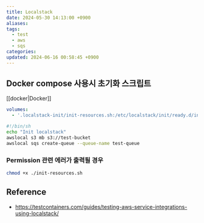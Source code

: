 ```yaml
---
title: Localstack
date: 2024-05-30 14:13:00 +0900
aliases: 
tags:
  - test
  - aws
  - sqs
categories: 
updated: 2024-06-16 00:58:45 +0900
---
```


## Docker compose 사용시 초기화 스크립트

[[docker|Docker]]

```yaml
volumes:
  - '.localstack-init/init-resources.sh:/etc/localstack/init/ready.d/init-resources.sh'
```

```bash
#!/bin/sh
echo "Init localstack"
awslocal s3 mb s3://test-bucket
awslocal sqs create-queue --queue-name test-queue
```

### Permission 관련 에러가 출력될 경우

```bash
chmod +x ./init-resources.sh
```

## Reference

- https://testcontainers.com/guides/testing-aws-service-integrations-using-localstack/

